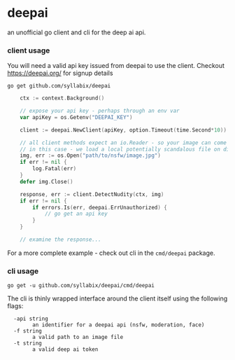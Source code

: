 # deepai

an unofficial go client and cli for the deep ai api.

### client usage

You will need a valid api key issued from deepai to use the client. Checkout https://deepai.org/ for signup details

```
go get github.com/syllabix/deepai
```

```go
    ctx := context.Background()

    // expose your api key - perhaps through an env var
    var apiKey = os.Getenv("DEEPAI_KEY")

    client := deepai.NewClient(apiKey, option.Timeout(time.Second*10))

    // all client methods expect an io.Reader - so your image can come from anywhere
    // in this case - we load a local potentially scandalous file on disk...
    img, err := os.Open("path/to/nsfw/image.jpg")
	if err != nil {
		log.Fatal(err)
	}
	defer img.Close()

    response, err := client.DetectNudity(ctx, img)
    if err != nil {
        if errors.Is(err, deepai.ErrUnauthorized) {
            // go get an api key
        }
    }

    // examine the response...
```

For a more complete example - check out cli in the `cmd/deepai` package.

### cli usage

```
go get -u github.com/syllabix/deepai/cmd/deepai
```

The cli is thinly wrapped interface around the client itself using the following flags:

```
  -api string
        an identifier for a deepai api (nsfw, moderation, face)
  -f string
        a valid path to an image file
  -t string
        a valid deep ai token
```









